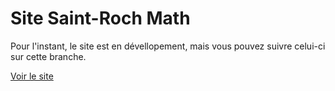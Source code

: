 # Site Saint-Roch Math

Pour l'instant, le site est en dévellopement, mais vous pouvez suivre celui-ci sur cette branche.

[Voir le site](https://megasush1.github.io/mathsaintroch/)
